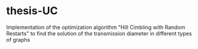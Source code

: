 # thesis-UC
Implementation of the optimization algorithm "Hill Cimbling with Random Restarts" to find the solution of the transmission diameter in different types of graphs
